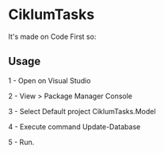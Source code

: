 # CiklumTasks
 It's made on Code First so:

## Usage
 1 - Open on Visual Studio
 
 2 - View > Package Manager Console 
 
 3 - Select Default project CiklumTasks.Model
 
 4 - Execute command Update-Database
 
 5 - Run.
